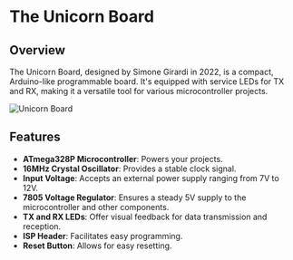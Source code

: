 # The Unicorn Board

## Overview

The Unicorn Board, designed by Simone Girardi in 2022, is a compact, Arduino-like programmable board. It's equipped with service LEDs for TX and RX, making it a versatile tool for various microcontroller projects.

![Unicorn Board](./assets/unicorn.png)

## Features

- **ATmega328P Microcontroller**: Powers your projects.
- **16MHz Crystal Oscillator**: Provides a stable clock signal.
- **Input Voltage**: Accepts an external power supply ranging from 7V to 12V.
- **7805 Voltage Regulator**: Ensures a steady 5V supply to the microcontroller and other components.
- **TX and RX LEDs**: Offer visual feedback for data transmission and reception.
- **ISP Header**: Facilitates easy programming.
- **Reset Button**: Allows for easy resetting.